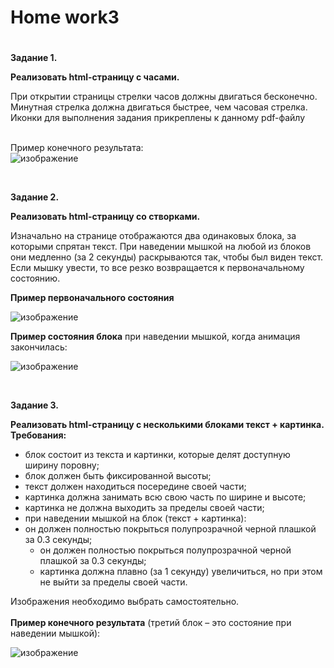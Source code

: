# <b>Home work3</b>

#

<b>Задание 1.</b><br>

<p><b>Реализовать html-страницу с часами.</b></p>
При открытии страницы стрелки часов должны двигаться бесконечно. Минутная стрелка должна двигаться быстрее, чем часовая стрелка. Иконки для выполнения задания прикреплены к данному pdf-файлу<br>
<br>

Пример конечного результата:<br>
![изображение](https://user-images.githubusercontent.com/108996479/232463333-5f003f45-b791-4621-ba49-5cfbffe5b7f6.png)

<br>


<b>Задание 2.</b><br>

<p><b>Реализовать html-страницу со створками.</b></p>
Изначально на странице отображаются два одинаковых блока, за которыми спрятан текст. При наведении мышкой на любой из блоков они медленно (за 2 секунды) раскрываются так, чтобы был виден текст. Если мышку увести, то все резко возвращается к первоначальному состоянию.
<p><b>Пример первоначального состояния</b></p>

![изображение](https://user-images.githubusercontent.com/108996479/232463703-9816339d-33b5-4ffd-b1f7-2080ae125741.png)

<b>Пример состояния блока</b> при наведении мышкой, когда анимация закончилась:

![изображение](https://user-images.githubusercontent.com/108996479/232463890-83db177d-8ad2-4811-b9d3-b79a28829bed.png)

<br>

<b>Задание 3.</b><br>

<b>Реализовать html-страницу с несколькими блоками текст + картинка.</b><br>
<b>Требования:</b>
<ul>
<li>блок состоит из текста и картинки, которые делят доступную ширину поровну;</li>
<li>блок должен быть фиксированной высоты;</li>
<li>текст должен находиться посередине своей части;</li>
<li>картинка должна занимать всю свою часть по ширине и высоте;</li>
<li>картинка не должна выходить за пределы своей части;</li>
<li>при наведении мышкой на блок (текст + картинка):
<li>он должен полностью покрыться полупрозрачной черной плашкой за 0.3 секунды;
<ul>
<li>он должен полностью покрыться полупрозрачной черной плашкой за 0.3 секунды;</li>
<li>картинка должна плавно (за 1 секунду) увеличиться, но при этом не выйти за пределы своей части.</li>
</ul>
</li>
</ul>
Изображения необходимо выбрать самостоятельно.<br><br>
<b>Пример конечного результата</b> (третий блок – это состояние при наведении мышкой):

![изображение](https://user-images.githubusercontent.com/108996479/232465309-75f5af37-6f7c-4367-b80b-274f95937aab.png)


